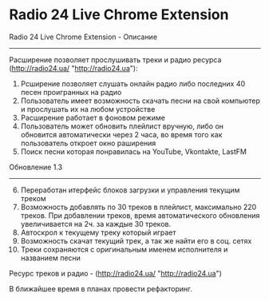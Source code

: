 Radio 24 Live Chrome Extension
==============

Radio 24 Live Chrome Extension - Описание
- - - -

Расширение позволяет прослушивать треки и радио ресурса (http://radio24.ua/ "http://radio24.ua"):

1.  Рсширение позволяет слушать онлайн радио либо последних 40 песен проигранных на радио
2.  Пользователь имеет возможность скачать песни на свой компьютер и прослушать их на любом устройстве
3.  Расширение работает в фоновом режиме
4.  Пользователь может обновить плейлист вручную, либо он обновится автоматически через 2 часа, во время того как пользователь откроет окно раширения
5.  Поиск песни которая понравилась на YouTube, Vkontakte, LastFM

Обновление 1.3
- - - -

6. Переработан итерфейс блоков загрузки и управления текущим треком
7. Возможность добавлять по 30 треков в плейлист, максимально 220 треков. При добавлении треков, время автоматического обновления увеличивается на 2ч. за каждые 30 треков.
8. Автоскрол к текущему треку который играет
9. Возможность скачат текущий трек, а так же найти его в соц. сетях
10. Треки сохраняются с оригинальным именем исполнителя и названием песни

Ресурс треков и радио - (http://radio24.ua/ "http://radio24.ua")

В ближайшее время в планах провести рефакторинг.

